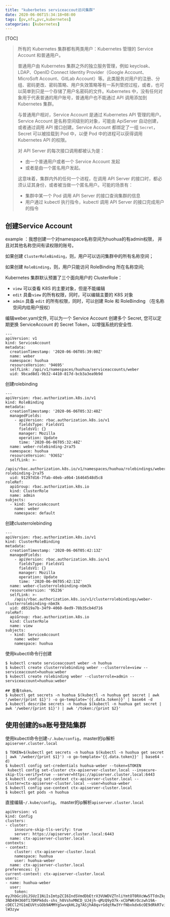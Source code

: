 ```yaml
---
title: "kuberbetes serviceaccout访问集群"
date: 2020-06-06T15:34:18+08:00
tags: [pv,nfs,pvc,kubernetes]
categories: [kubernetes]
---
```


[TOC]

>  所有的 Kubernetes 集群都有两类用户：Kubernetes 管理的 Service Account 和普通用户。
>
>  普通用户由 Kubernetes 集群之外的独立服务管理，例如 keycloak、LDAP、OpenID Connect Identity Provider（Google Account、MicroSoft Account、GitLab Account）等。此类服务对用户的注册、分组、密码更改、密码策略、用户失效策略等有一系列管控过程，或者，也可以简单到只是一个存储了用户名密码的文件。Kubernetes 中，没有任何对象用于代表普通的用户账号，普通用户也不能通过 API 调用添加到 Kubernetes 集群。
>
>  与普通用户相对，Service Account 是通过 Kubernetes API 管理的用户。Service Account 是名称空间级别的对象，可能由 ApiServer 自动创建，或者通过调用 API 接口创建。Service Account 都绑定了一组 `Secret`，Secret 可以被挂载到 Pod 中，以便 Pod 中的进程可以获得调用 Kubernetes API 的权限。
>
>  对 API Server 的每次接口调用都被认为是：
>
>  - 由一个普通用户或者一个 Service Account 发起
>  - 或者是由一个匿名用户发起。
>
>  这意味着，集群内外的任何一个进程，在调用 API Server 的接口时，都必须认证其身份，或者被当做一个匿名用户。可能的场景有：
>
>  - 集群中某一个 Pod 调用 API Server 的接口查询集群的信息
>  - 用户通过 kubectl 执行指令，kubectl 调用 API Server 的接口完成用户的指令

## 创建Service Account 

example ：我想创建一个对namespace名称空间为huohua的有admin权限， 并且对其他名称空间有读权限的账号。

如果创建 `ClusterRoleBinding`，则，用户可以访问集群中的所有名称空间；

如果创建 `RoleBinding`，则，用户只能访问 RoleBinding 所在名称空间;

Kubernetes 集群默认预置了三个面向用户的 ClusterRole：

- `view` 可以查看 K8S 的主要对象，但是不能编辑
- `edit` 具备`view` 的所有权限，同时，可以编辑主要的 K8S 对象
- `admin` 具备 `edit` 的所有权限，同时，可以创建 Role 和 RoleBinding （在名称空间内给用户授权）

编辑weber.yaml文件, 可以为一个 Service Account 创建多个 Secret, 您可以定期更换 ServiceAccount 的 Secret Token，以增强系统的安全性.

```
---
apiVersion: v1
kind: ServiceAccount
metadata:
  creationTimestamp: '2020-06-06T05:39:00Z'
  name: weber
  namespace: huohua
  resourceVersion: '94695'
  selfLink: /api/v1/namespaces/huohua/serviceaccounts/weber
  uid: 9bcad8d1-9b32-4410-817d-bcb3a3ea9b9d
```

创建rolebinding

```
---
apiVersion: rbac.authorization.k8s.io/v1
kind: RoleBinding
metadata:
  creationTimestamp: '2020-06-06T05:32:48Z'
  managedFields:
    - apiVersion: rbac.authorization.k8s.io/v1
      fieldsType: FieldsV1
      fieldsV1: {}
      manager: Mozilla
      operation: Update
      time: '2020-06-06T05:32:48Z'
  name: weber-rolebinding-2ra75
  namespace: huohua
  resourceVersion: '93652'
  selfLink: >-
    /apis/rbac.authorization.k8s.io/v1/namespaces/huohua/rolebindings/weber-rolebinding-2ra75
  uid: 91297d16-7fab-40eb-a9b4-16464548d5c8
roleRef:
  apiGroup: rbac.authorization.k8s.io
  kind: ClusterRole
  name: admin
subjects:
  - kind: ServiceAccount
    name: weber
    namespace: default
```

创建clusterrolebinding

```
---
apiVersion: rbac.authorization.k8s.io/v1
kind: ClusterRoleBinding
metadata:
  creationTimestamp: '2020-06-06T05:42:13Z'
  managedFields:
    - apiVersion: rbac.authorization.k8s.io/v1
      fieldsType: FieldsV1
      fieldsV1: {}
      manager: Mozilla
      operation: Update
      time: '2020-06-06T05:42:13Z'
  name: weber-clusterrolebinding-nbm3k
  resourceVersion: '95236'
  selfLink: >-
    /apis/rbac.authorization.k8s.io/v1/clusterrolebindings/weber-clusterrolebinding-nbm3k
  uid: d8519a7b-34f9-4060-8ed9-78b35cb4d716
roleRef:
  apiGroup: rbac.authorization.k8s.io
  kind: ClusterRole
  name: view
subjects:
  - kind: ServiceAccount
    name: weber
    namespace: huohua
```

使用kubectl命令行创建

```
$ kubectl create serviceaccount weber -n huohua
$ kubectl create clusterrolebinding weber --clusterrole=view --serviceaccount=huohua:weber
$ kubectl create rolebinding weber --clusterrole=admin --serviceaccount=huohua:weber

## 查看token。
$ kubectl get secrets -n huohua $(kubectl -n huohua get secret | awk '/weber/{print $1}') -o go-template='{{.data.token}}' | base64 -d
$ kubectl describe secrets -n huohua $(kubectl -n huohua get secret | awk '/weber/{print $1}') | awk '/token:/{print $2}'
```

## 使用创建的sa账号登陆集群

使用kubectl命令创建`~/.kube/config`，master的ip解析`apiserver.cluster.local`

```
$ TOKEN=$(kubectl get secrets -n huohua $(kubectl -n huohua get secret | awk '/weber/{print $1}') -o go-template='{{.data.token}}' | base64 -d)
$ kubectl config set-credentials huohua-weber --token=$TOKEN
 kubectl config set-cluster ctx-apiserver-cluster.local --insecure-skip-tls-verify=true --server=https://apiserver.cluster.local:6443
$ kubectl config set-context ctx-apiserver-cluster.local --cluster=ctx-apiserver-cluster.local --user=huohua-weber
$ kubectl config use-context ctx-apiserver-cluster.local
$ kubectl get pods -n huohua
```

直接编辑`~/.kube/config`， master的ip解析`apiserver.cluster.local`

```
apiVersion: v1
kind: Config
clusters:
- cluster:
    insecure-skip-tls-verify: true
    server: https://apiserver.cluster.local:6443
  name: ctx-apiserver-cluster.local
contexts:
- context:
    cluster: ctx-apiserver-cluster.local
    namespace: huohua
    user: huohua-weber
  name: ctx-apiserver-cluster.local
preferences: {}
current-context: ctx-apiserver-cluster.local
users:
- name: huohua-weber
  user:
    token: eyJhbGciOiJSUzI1NiIsImtpZCI6IndSVmdDbEtrX3VUWDVZTnliYmtOT0RXcWw5TTdnZkgwN3lNQUs2NjBjUWMifQ.eyJpc3MiOiJrdWJlcm5ldGVzL3NlcnZpY2VhY2NvdW50Iiwia3ViZXJuZXRlcy5pby9zZXJ2aWNlYWNjb3VudC9uYW1lc3BhY2UiOiJodW9odWEiLCJrdWJlcm5ldGVzLmlvL3NlcnZpY2VhY2NvdW50L3NlY3JldC5uYW1lIjoid2ViZXItdG9rZW4tOW0yZDciLCJrdWJlcm5ldGVzLmlvL3NlcnZpY2VhY2NvdW50L3NlcnZpY2UtYWNjb3VudC5uYW1lIjoid2ViZXIiLCJrdWJlcm5ldGVzLmlvL3NlcnZpY2VhY2NvdW50L3NlcnZpY2UtYWNjb3VudC51aWQiOiI5YmNhZDhkMS05YjMyLTQ0MTAtODE3ZC1iY2IzYTNlYTliOWQiLCJzdWIiOiJzeXN0ZW06c2VydmljZWFjY291bnQ6aHVvaHVhOndlYmVyIn0.OWeAabBT3VVCVhWq99JX84SlgRguJ6MRzkxT4jI0ZZp8Lw8AT1EdtV8rjcLBwdqj_LYHYl8dpGpbUcl1PTmZQ8bDJ3YYwYP-3ND49H360T17DRPk6ds-shs_h0VshxMNCD_UJ4jh-qMzQ9yO7k-xCbPWKrOczwh19A-cDECl2YG1mEUVtsGOb9AMMYgSwvqkHL2g7ASjhA8qvrGdqtRw3YrfNbxkdx6cOE9dRkRTviFNvSvDxBCLAKy5WfIQYr_PCzVcq3641HU6txwcPjJ46_IuH1bYpuluPq5k5vBJ6y7aFGATN1zwwOazHMoF1r8GAZE3IT5vj5sZt6m-lW3zyw
```


